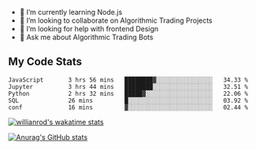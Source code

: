 
- 🌱 I’m currently learning Node.js
- 👯 I’m looking to collaborate on Algorithmic Trading Projects
- 🤔 I’m looking for help with frontend Design
- 💬 Ask me about Algorithmic Trading Bots 

## My Code Stats

<!--START_SECTION:waka-->

```text
JavaScript       3 hrs 56 mins   ████████▓░░░░░░░░░░░░░░░░   34.33 %
Jupyter          3 hrs 44 mins   ████████░░░░░░░░░░░░░░░░░   32.51 %
Python           2 hrs 32 mins   █████▓░░░░░░░░░░░░░░░░░░░   22.06 %
SQL              26 mins         █░░░░░░░░░░░░░░░░░░░░░░░░   03.92 %
conf             16 mins         ▓░░░░░░░░░░░░░░░░░░░░░░░░   02.44 %
```

<!--END_SECTION:waka-->

[![willianrod's wakatime stats](https://github-readme-stats.vercel.app/api/wakatime?username=holdandup&layout=compact&theme=react&custom_title=Wakatime%20All%20Time%20Stats&langs_count=8)](https://github.com/anuraghazra/github-readme-stats)

[![Anurag's GitHub stats](https://github-readme-stats.vercel.app/api?username=Kevinbarrero)](https://github.com/anuraghazra/github-readme-stats)





